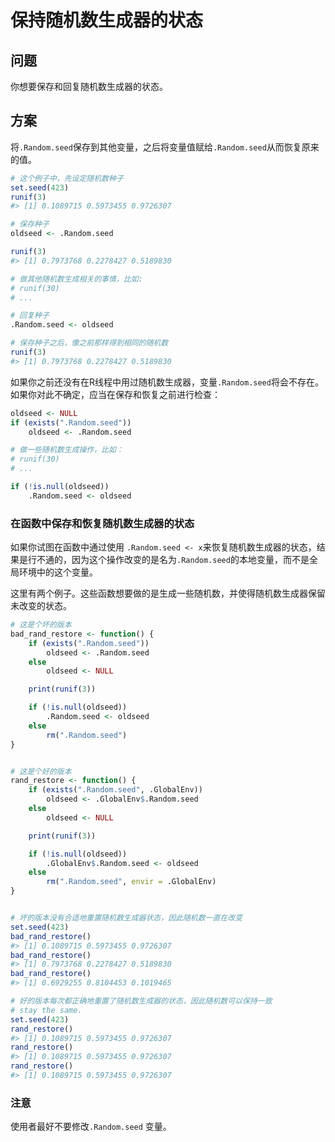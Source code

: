 # 保持随机数生成器的状态

## 问题

你想要保存和回复随机数生成器的状态。

## 方案

将`.Random.seed`保存到其他变量，之后将变量值赋给`.Random.seed`从而恢复原来的值。

```R
# 这个例子中，先设定随机数种子
set.seed(423)
runif(3)
#> [1] 0.1089715 0.5973455 0.9726307

# 保存种子
oldseed <- .Random.seed

runif(3)
#> [1] 0.7973768 0.2278427 0.5189830

# 做其他随机数生成相关的事情，比如:
# runif(30)
# ...
```

```R
# 回复种子
.Random.seed <- oldseed

# 保存种子之后，像之前那样得到相同的随机数
runif(3)
#> [1] 0.7973768 0.2278427 0.5189830
```

如果你之前还没有在R线程中用过随机数生成器，变量`.Random.seed`将会不存在。如果你对此不确定，应当在保存和恢复之前进行检查：

```R
oldseed <- NULL
if (exists(".Random.seed"))
    oldseed <- .Random.seed

# 做一些随机数生成操作，比如：
# runif(30)
# ...

if (!is.null(oldseed))
    .Random.seed <- oldseed
```

### 在函数中保存和恢复随机数生成器的状态

如果你试图在函数中通过使用 `.Random.seed <- x`来恢复随机数生成器的状态，结果是行不通的，因为这个操作改变的是名为`.Random.seed`的本地变量，而不是全局环境中的这个变量。

这里有两个例子。这些函数想要做的是生成一些随机数，并使得随机数生成器保留未改变的状态。

```R
# 这是个坏的版本
bad_rand_restore <- function() {
    if (exists(".Random.seed"))
        oldseed <- .Random.seed
    else
        oldseed <- NULL

    print(runif(3))

    if (!is.null(oldseed))
        .Random.seed <- oldseed
    else
        rm(".Random.seed")
}


# 这是个好的版本
rand_restore <- function() {
    if (exists(".Random.seed", .GlobalEnv))
        oldseed <- .GlobalEnv$.Random.seed
    else
        oldseed <- NULL

    print(runif(3))

    if (!is.null(oldseed)) 
        .GlobalEnv$.Random.seed <- oldseed
    else
        rm(".Random.seed", envir = .GlobalEnv)
}


# 坏的版本没有合适地重置随机数生成器状态，因此随机数一直在改变
set.seed(423)
bad_rand_restore()
#> [1] 0.1089715 0.5973455 0.9726307
bad_rand_restore()
#> [1] 0.7973768 0.2278427 0.5189830
bad_rand_restore()
#> [1] 0.6929255 0.8104453 0.1019465

# 好的版本每次都正确地重置了随机数生成器的状态，因此随机数可以保持一致
# stay the same.
set.seed(423)
rand_restore()
#> [1] 0.1089715 0.5973455 0.9726307
rand_restore()
#> [1] 0.1089715 0.5973455 0.9726307
rand_restore()
#> [1] 0.1089715 0.5973455 0.9726307
```

### 注意

使用者最好不要修改`.Random.seed` 变量。